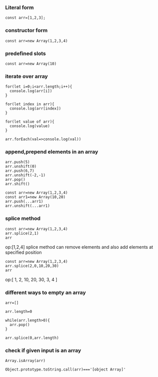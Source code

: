 ### Literal form
```
const arr=[1,2,3];
```
### constructor form
```  
const arr=new Array(1,2,3,4)

```
### predefined slots
```
const arr=new Array(10)
```
 
### iterate over array
```
for(let i=0;i<arr.length;i++){
  console.log(arr[i])
}
```
```
for(let index in arr){
  console.log(arr[index])
}
```
```
for(let value of arr){
  console.log(value)
}
```
```
arr.forEach(val=>console.log(val))
```
### append,prepend elements in an array
```
arr.push(5)
arr.unshift(0)
arr.push(6,7)
arr.unshift(-2,-1)
arr.pop()
arr.shift()
```
```
const arr=new Array(1,2,3,4)
const arr1=new Array(10,20)
arr.push(...arr1)
arr.unshift(...arr1)
```
### splice method

```
const arr=new Array(1,2,3,4)
arr.splice(2,1)
arr
```
op:[1,2,4]
splice method can remove elements and also add elements at specified position
```
const arr=new Array(1,2,3,4)
arr.splice(2,0,10,20,30)
arr
```
op:[
   1, 2, 10, 20,
  30, 3,  4
]

### different ways to empty an array
```
arr=[]
```
```
arr.length=0
```
```
while(arr.length>0){
  arr.pop()
}
```
```
arr.splice(0,arr.length)
```
### check if given input is an array
```
Array.isArray(arr)
```
```
Object.prototype.toString.call(arr)==='[object Array]'
```
